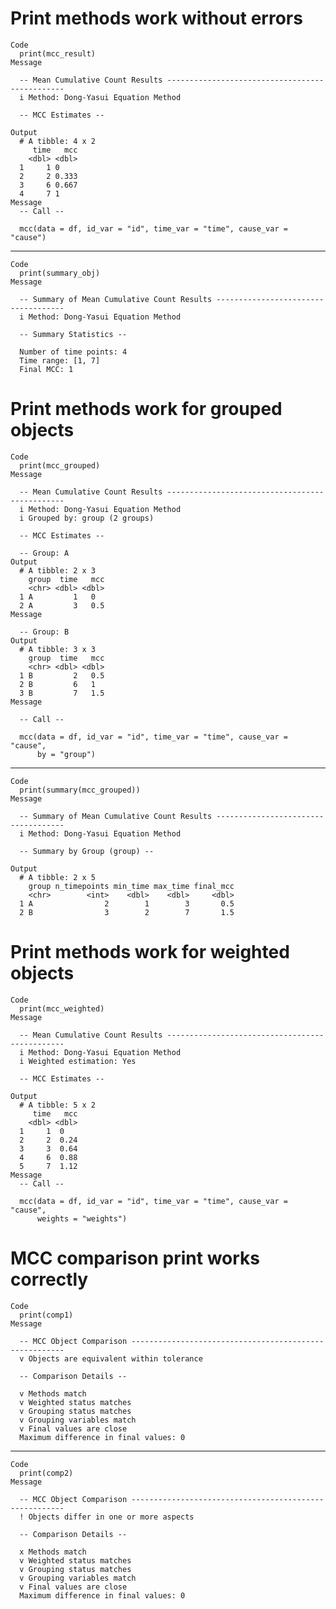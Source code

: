# Print methods work without errors

    Code
      print(mcc_result)
    Message
      
      -- Mean Cumulative Count Results -----------------------------------------------
      i Method: Dong-Yasui Equation Method
      
      -- MCC Estimates --
      
    Output
      # A tibble: 4 x 2
         time   mcc
        <dbl> <dbl>
      1     1 0    
      2     2 0.333
      3     6 0.667
      4     7 1    
    Message
      -- Call --
      
      mcc(data = df, id_var = "id", time_var = "time", cause_var = "cause")

---

    Code
      print(summary_obj)
    Message
      
      -- Summary of Mean Cumulative Count Results ------------------------------------
      i Method: Dong-Yasui Equation Method
      
      -- Summary Statistics --
      
      Number of time points: 4
      Time range: [1, 7]
      Final MCC: 1

# Print methods work for grouped objects

    Code
      print(mcc_grouped)
    Message
      
      -- Mean Cumulative Count Results -----------------------------------------------
      i Method: Dong-Yasui Equation Method
      i Grouped by: group (2 groups)
      
      -- MCC Estimates --
      
      -- Group: A 
    Output
      # A tibble: 2 x 3
        group  time   mcc
        <chr> <dbl> <dbl>
      1 A         1   0  
      2 A         3   0.5
    Message
      
      -- Group: B 
    Output
      # A tibble: 3 x 3
        group  time   mcc
        <chr> <dbl> <dbl>
      1 B         2   0.5
      2 B         6   1  
      3 B         7   1.5
    Message
      
      -- Call --
      
      mcc(data = df, id_var = "id", time_var = "time", cause_var = "cause", 
          by = "group")

---

    Code
      print(summary(mcc_grouped))
    Message
      
      -- Summary of Mean Cumulative Count Results ------------------------------------
      i Method: Dong-Yasui Equation Method
      
      -- Summary by Group (group) --
      
    Output
      # A tibble: 2 x 5
        group n_timepoints min_time max_time final_mcc
        <chr>        <int>    <dbl>    <dbl>     <dbl>
      1 A                2        1        3       0.5
      2 B                3        2        7       1.5

# Print methods work for weighted objects

    Code
      print(mcc_weighted)
    Message
      
      -- Mean Cumulative Count Results -----------------------------------------------
      i Method: Dong-Yasui Equation Method
      i Weighted estimation: Yes
      
      -- MCC Estimates --
      
    Output
      # A tibble: 5 x 2
         time   mcc
        <dbl> <dbl>
      1     1  0   
      2     2  0.24
      3     3  0.64
      4     6  0.88
      5     7  1.12
    Message
      -- Call --
      
      mcc(data = df, id_var = "id", time_var = "time", cause_var = "cause", 
          weights = "weights")

# MCC comparison print works correctly

    Code
      print(comp1)
    Message
      
      -- MCC Object Comparison -------------------------------------------------------
      v Objects are equivalent within tolerance
      
      -- Comparison Details --
      
      v Methods match
      v Weighted status matches
      v Grouping status matches
      v Grouping variables match
      v Final values are close
      Maximum difference in final values: 0

---

    Code
      print(comp2)
    Message
      
      -- MCC Object Comparison -------------------------------------------------------
      ! Objects differ in one or more aspects
      
      -- Comparison Details --
      
      x Methods match
      v Weighted status matches
      v Grouping status matches
      v Grouping variables match
      v Final values are close
      Maximum difference in final values: 0

